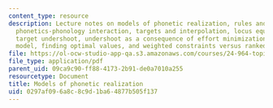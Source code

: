 ```yaml
---
content_type: resource
description: Lecture notes on models of phonetic realization, rules and constraints,
  phonetics-phonology interaction, targets and interpolation, locus equations, vowel
  target undershoot, undershoot as a consequence of effort minimization, a constraint-based
  model, finding optimal values, and weighted constraints versus ranked constraints.
file: https://ol-ocw-studio-app-qa.s3.amazonaws.com/courses/24-964-topics-in-phonology-phonetic-realization-fall-2006/0297af096a8c8c9d1ba64877b505f137_MIT24_964F06_lec05_models.pdf
file_type: application/pdf
parent_uid: 09ca9c90-ff88-4173-2b91-de0a7010a255
resourcetype: Document
title: Models of phonetic realization
uid: 0297af09-6a8c-8c9d-1ba6-4877b505f137
---
```

